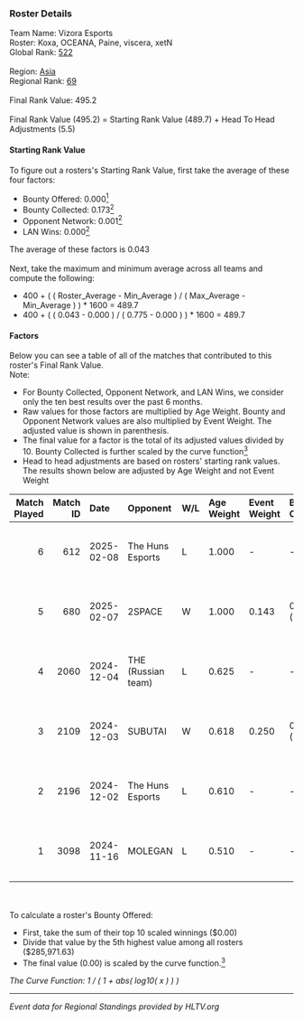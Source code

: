 ### Roster Details<br />
Team Name: Vizora Esports<br />
Roster: Koxa, OCEANA, Paine, viscera, xetN<br />
Global Rank: [522](../../standings_global_2025_02_28.md)<br />
<br />
Region: [Asia]( ../../standings_asia_2025_02_28.md)<br />
Regional Rank: [69]( ../../standings_asia_2025_02_28.md)<br />
<br />
Final Rank Value:  495.2<br />
<br />
Final Rank Value (495.2) = Starting Rank Value (489.7) + Head To Head Adjustments (5.5)<br />

#### Starting Rank Value<br />
To figure out a rosters's Starting Rank Value, first take the average of these four factors:<br />
- Bounty Offered: 0.000[<sup>1</sup>](#table2)
- Bounty Collected: 0.173[<sup>2</sup>](#table1)
- Opponent Network: 0.001[<sup>2</sup>](#table1)
- LAN Wins: 0.000[<sup>2</sup>](#table1)

The average of these factors is 0.043<br />
<br />
Next, take the maximum and minimum average across all teams and compute the following:<br />
- 400 + ( ( Roster_Average - Min_Average ) / ( Max_Average - Min_Average ) ) * 1600 = 489.7
- 400 + ( ( 0.043 - 0.000 ) / ( 0.775 - 0.000 ) ) * 1600 = 489.7


#### Factors<br />
Below you can see a table of all of the matches that contributed to this roster's Final Rank Value.<br />
Note:<br />

- For Bounty Collected, Opponent Network, and LAN Wins, we consider only the ten best results over the past 6 months.
- Raw values for those factors are multiplied by Age Weight. Bounty and Opponent Network values are also multiplied by Event Weight. The adjusted value is shown in parenthesis.
- The final value for a factor is the total of its adjusted values divided by 10. Bounty Collected is further scaled by the curve function[<sup>3</sup>](#curveFunction)
- Head to head adjustments are based on rosters' starting rank values. The results shown below are adjusted by Age Weight and not Event Weight
<span id="table1"></span><br />


| Match Played | Match ID | Date       | Opponent           | W/L | Age Weight | Event Weight | Bounty Collected | Opponent Network | LAN Wins  | H2H Adj. | Roster                              |
| -: | -: | :- | :- | :- | :- | :- | :- | :- | :- | -: | :- |
|            6 |      612 | 2025-02-08 | The Huns Esports   | L   | 1.000      | -            | -                | -                | -         |    -2.00 | Koxa, OCEANA, Paine, viscera, xetN  |
|            5 |      680 | 2025-02-07 | 2SPACE             | W   | 1.000      | 0.143        | 0.000 (0.000)    | 0.000 (0.000)    | 0 (0.000) |    11.56 | Koxa, OCEANA, Paine, viscera, xetN  |
|            4 |     2060 | 2024-12-04 | THE (Russian team) | L   | 0.625      | -            | -                | -                | -         |    -3.73 | Kaine, OCEANA, Paine, viscera, xetN |
|            3 |     2109 | 2024-12-03 | SUBUTAI            | W   | 0.618      | 0.250        | 0.001 (0.000)    | 0.062 (0.010)    | 0 (0.000) |    10.58 | Kaine, OCEANA, Paine, viscera, xetN |
|            2 |     2196 | 2024-12-02 | The Huns Esports   | L   | 0.610      | -            | -                | -                | -         |    -0.98 | Echko, OCEANA, Paine, viscera, xetN |
|            1 |     3098 | 2024-11-16 | MOLEGAN            | L   | 0.510      | -            | -                | -                | -         |    -9.92 | Echko, OCEANA, Paine, viscera, xetN |

<br />
<span id="table2"></span><br />
To calculate a roster's Bounty Offered:<br />

- First, take the sum of their top 10 scaled winnings ($0.00)
- Divide that value by the 5th highest value among all rosters ($285,971.63)
- The final value (0.00) is scaled by the curve function.[<sup>3</sup>](#curveFunction)

<span id="curveFunction"></span>_The Curve Function: 1 / ( 1 + abs( log10( x ) ) )_<br />

---
_Event data for Regional Standings provided by HLTV.org_<br />
